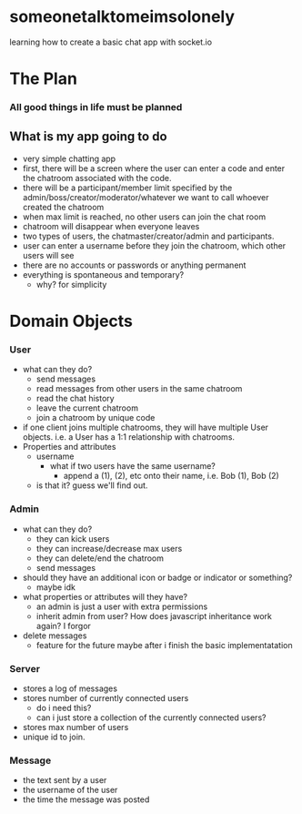# someonetalktomeimsolonely
learning how to create a basic chat app with socket.io

# The Plan
### All good things in life must be planned

## What is my app going to do
- very simple chatting app
- first, there will be a screen where the user can enter a code and enter the chatroom associated with the code.
- there will be a participant/member limit specified by the admin/boss/creator/moderator/whatever we want to call whoever created the chatroom
- when max limit is reached, no other users can join the chat room
- chatroom will disappear when everyone leaves 
- two types of users, the chatmaster/creator/admin and participants.
- user can enter a username before they join the chatroom, which other users will see
- there are no accounts or passwords or anything permanent
- everything is spontaneous and temporary?
	- why? for simplicity

# Domain Objects

### User
- what can they do?
	- send messages
	- read messages from other users in the same chatroom
	- read the chat history
	- leave the current chatroom
	- join a chatroom by unique code
- if one client joins multiple chatrooms, they will have multiple User objects. i.e. a User has a 1:1 relationship with chatrooms.
- Properties and attributes
	- username
		- what if two users have the same username?
			- append a (1), (2), etc onto their name, i.e. Bob (1), Bob (2)
	- is that it? guess we'll find out.

### Admin
- what can they do? 
	- they can kick users
	- they can increase/decrease max users
	- they can delete/end the chatroom
	- send messages
- should they have an additional icon or badge or indicator or something?
	- maybe idk
- what properties or attributes will they have?
	- an admin is just a user with extra permissions
	- inherit admin from user? How does javascript inheritance work again? I forgor
- delete messages
	- feature for the future maybe after i finish the basic implementatation
### Server
- stores a log of messages
- stores number of currently connected users
	- do i need this?
	- can i just store a collection of the currently connected users?
- stores max number of users
- unique id to join.

### Message
- the text sent by a user
- the username of the user
- the time the message was posted